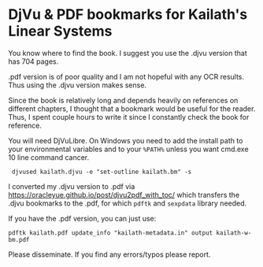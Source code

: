 # DjVu & PDF bookmarks for Kailath's Linear Systems 
You know where to find the book. I suggest you use the .djvu version that has 704 pages.

.pdf version is of poor quality and I am not hopeful with any OCR results. Thus using the .djvu version makes sense.

Since the book is relatively long and depends heavily on references on different chapters, I thought that a bookmark would be useful for the reader. Thus, I spent couple hours to write it since I constantly check the book for reference.

You will need DjVuLibre. On Windows you need to add the install path to your environmental variables and to your `%PATH%` unless you want cmd.exe 10 line command cancer.
```
 djvused kailath.djvu -e "set-outline kailath.bm" -s
```
I converted my .djvu version to .pdf via https://oracleyue.github.io/post/djvu2pdf_with_toc/ which transfers the .djvu bookmarks to the .pdf, for which `pdftk` and `sexpdata` library needed.

If you have the .pdf version, you can just use:
```
pdftk kailath.pdf update_info "kailath-metadata.in" output kailath-w-bm.pdf
```
Please disseminate. If you find any errors/typos please report.
